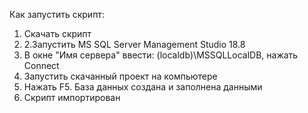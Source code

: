 Как запустить скрипт:
1. Скачать скрипт
2. 2.Запустить MS SQL Server Management Studio 18.8
3. В окне "Имя сервера" ввести: (localdb)\MSSQLLocalDB, нажать Connect
4. Запустить скачанный проект на компьютере
5. Нажать F5. База данных создана и заполнена данными
6. Скрипт импортирован
